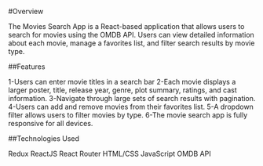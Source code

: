 #Overview

The Movies Search App is a React-based application that allows users to search for movies using the OMDB API. Users can view detailed information about each movie, manage a favorites list, and filter search results by movie type.
    


##Features

1-Users can enter movie titles in a search bar
2-Each movie displays a larger poster, title, release year, genre, plot summary, ratings, and cast information.
3-Navigate through large sets of search results with pagination.
4-Users can add and remove movies from their favorites list.
5-A dropdown filter allows users to filter movies by type.
6-The movie search app is fully responsive for all devices.



##Technologies Used

Redux
ReactJS
React Router
HTML/CSS
JavaScript
OMDB API
